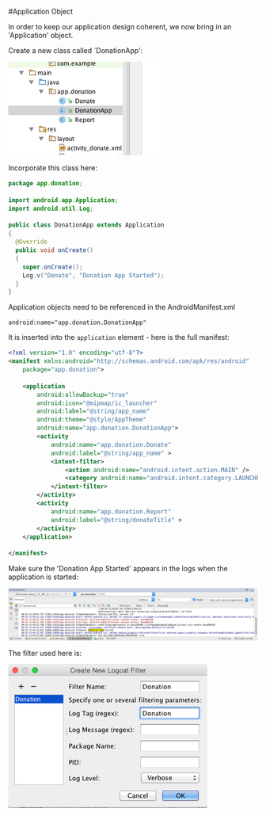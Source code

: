 #Application Object

In order to keep our application design coherent, we now bring in an 'Application' object.

Create a new class called `DonationApp':

![](img/33.png)

Incorporate this class here:

~~~java
package app.donation;

import android.app.Application;
import android.util.Log;

public class DonationApp extends Application
{
  @Override
  public void onCreate()
  {
    super.onCreate();
    Log.v("Donate", "Donation App Started");
  }
}
~~~

Application objects need to be referenced in the AndroidManifest.xml

~~~
android:name="app.donation.DonationApp"
~~~

It is inserted into the `application` element - here is the full manifest:

~~~xml
<?xml version="1.0" encoding="utf-8"?>
<manifest xmlns:android="http://schemas.android.com/apk/res/android"
    package="app.donation">

    <application
        android:allowBackup="true"
        android:icon="@mipmap/ic_launcher"
        android:label="@string/app_name"
        android:theme="@style/AppTheme"
        android:name="app.donation.DonationApp">
        <activity
            android:name="app.donation.Donate"
            android:label="@string/app_name" >
            <intent-filter>
                <action android:name="android.intent.action.MAIN" />
                <category android:name="android.intent.category.LAUNCHER" />
            </intent-filter>
        </activity>
        <activity
            android:name="app.donation.Report"
            android:label="@string/donateTitle" >
        </activity>
    </application>

</manifest>
~~~

Make sure the 'Donation App Started' appears in the logs when the application is started:

![](img/08.png)

The filter used here is:

![](img/34.png)

